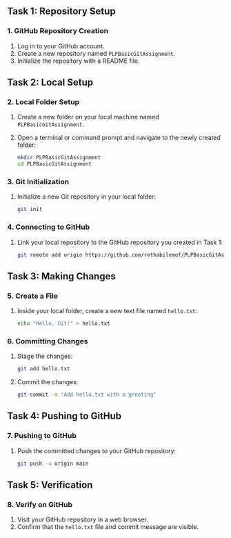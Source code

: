 ## Task 1: Repository Setup

### 1. GitHub Repository Creation

1. Log in to your GitHub account.
2. Create a new repository named `PLPBasicGitAssignment`.
3. Initialize the repository with a README file.

## Task 2: Local Setup

### 2. Local Folder Setup

1. Create a new folder on your local machine named `PLPBasicGitAssignment`.
2. Open a terminal or command prompt and navigate to the newly created folder:

   ```bash
   mkdir PLPBasicGitAssignment
   cd PLPBasicGitAssignment
   ```

### 3. Git Initialization

1. Initialize a new Git repository in your local folder:

   ```bash
   git init
   ```

### 4. Connecting to GitHub

1. Link your local repository to the GitHub repository you created in Task 1:

   ```bash
   git remote add origin https://github.com/rethabilemof/PLPBasicGitAssignment.git
   ```

## Task 3: Making Changes

### 5. Create a File

1. Inside your local folder, create a new text file named `hello.txt`:

   ```bash
   echo "Hello, Git!" > hello.txt
   ```

### 6. Committing Changes

1. Stage the changes:

   ```bash
   git add hello.txt
   ```

2. Commit the changes:

   ```bash
   git commit -m "Add hello.txt with a greeting"
   ```

## Task 4: Pushing to GitHub

### 7. Pushing to GitHub

1. Push the committed changes to your GitHub repository:

   ```bash
   git push -u origin main
   ```

## Task 5: Verification

### 8. Verify on GitHub

1. Visit your GitHub repository in a web browser.
2. Confirm that the `hello.txt` file and commit message are visible.
